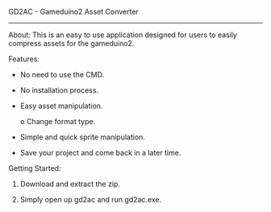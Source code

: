 GD2AC - Gameduino2 Asset Converter
_________________________________________________________

About: This is an easy to use application designed for users to easily compress assets for the gameduino2. 

Features: 
* No need to use the CMD.
 
* No installation process.
 
* Easy asset manipulation.
 
  o Change format type.
 
* Simple and quick sprite manipulation.
 
* Save your project and come back in a later time.

Getting Started:
 
1. Download and extract the zip.
 
2. Simply open up gd2ac and run gd2ac.exe.
